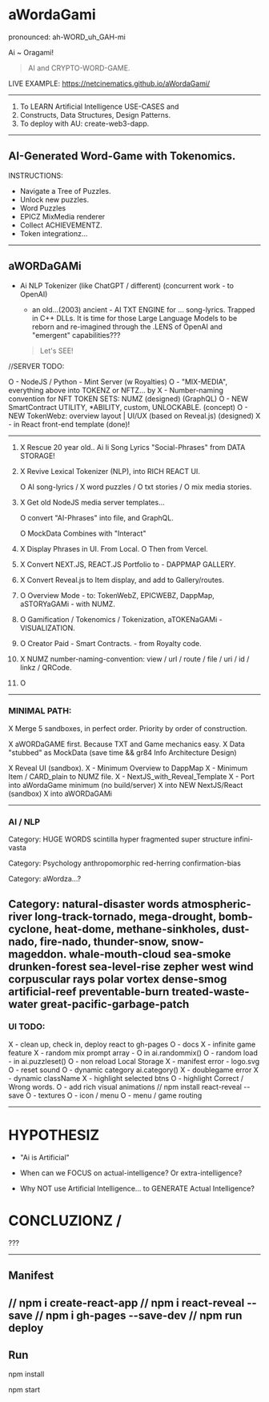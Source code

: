 # aWordaGami
pronounced: ah-WORD_uh_GAH-mi

Ai ~ Oragami!

> AI and CRYPTO-WORD-GAME.

LIVE EXAMPLE: https://netcinematics.github.io/aWordaGami/

---

1. To LEARN Artificial Intelligence USE-CASES and 
2. Constructs, Data Structures, Design Patterns.
3. To deploy with AU: create-web3-dapp.

---

## AI-Generated Word-Game with Tokenomics.

INSTRUCTIONS:
- Navigate a Tree of Puzzles.
- Unlock new puzzles.
- Word Puzzles
- EPICZ MixMedia renderer
- Collect ACHIEVEMENTZ.
- Token integrationz...

---

## aWORDaGAMi

- Ai NLP Tokenizer (like ChatGPT / different) (concurrent work - to OpenAI)
     - an old...(2003) ancient - AI TXT ENGINE for ... song-lyrics. Trapped in C++ DLLs.
     It is time for those Large Language Models to be reborn and re-imagined through the .LENS
     of OpenAI and "emergent" capabilities???

     > Let's SEE!


//SERVER TODO:

O - NodeJS / Python - Mint Server (w Royalties) 
O - "MIX-MEDIA", everything above into TOKENZ or NFTZ...  by
X - Number-naming convention for NFT TOKEN SETS: NUMZ (designed) (GraphQL)
O - NEW SmartContract UTILITY, *ABILITY, custom, UNLOCKABLE. (concept)
O - NEW TokenWebz: overview layout | UI/UX (based on Reveal.js)  (designed)
X - in React front-end template (done)!

---


1) X Rescue 20 year old.. Ai Ii Song Lyrics "Social-Phrases" from DATA STORAGE!

2) X Revive Lexical Tokenizer (NLP), into RICH REACT UI.

    O AI song-lyrics / X word puzzles / O txt stories / O mix media stories.

3) X Get old NodeJS media server templates...

    O convert "AI-Phrases" into file, and GraphQL. 
    
    O MockData Combines with "Interact"

4) X Display Phrases in UI. From Local. O Then from Vercel.

5) X Convert NEXT.JS, REACT.JS Portfolio to - DAPPMAP GALLERY.

6) X Convert Reveal.js to Item display, and add to Gallery/routes.

7) O Overview Mode - to: TokenWebZ, EPICWEBZ, DappMap, aSTORYaGAMi - with NUMZ.

8) O Gamification / Tokenomics / Tokenization, aTOKENaGAMi - VISUALIZATION.

9) O Creator Paid - Smart Contracts. - from Royalty code.

10) X NUMZ number-naming-convention: view / url / route / file / uri / id / linkz / QRCode.

11) O 


---

### MINIMAL PATH: 

X Merge 5 sandboxes, in perfect order. Priority by order of construction.

X aWORDaGAME first.  Because TXT and Game mechanics easy.
X Data "stubbed" as MockData (save time && gr84 Info Architecture Design)

X Reveal UI (sandbox).
  X - Minimum Overview to DappMap
  X - Minimum Item / CARD_plain to NUMZ file. 
  X - NextJS_with_Reveal_Template
  X - Port into aWordaGame minimum (no build/server)
X into NEW NextJS/React (sandbox)
X into aWORDaGAMi


---

### AI / NLP

Category: HUGE WORDS
scintilla 
hyper fragmented
super structure
infini-vasta

Category: Psychology
anthropomorphic
red-herring
confirmation-bias

Category: aWordza...?

Category: natural-disaster words
atmospheric-river
long-track-tornado,
mega-drought,
bomb-cyclone,
heat-dome,
methane-sinkholes,
dust-nado, fire-nado,
thunder-snow,
snow-mageddon.
whale-mouth-cloud
sea-smoke
drunken-forest
sea-level-rise
zepher west wind
corpuscular rays
polar vortex
dense-smog
artificial-reef
preventable-burn
treated-waste-water
great-pacific-garbage-patch
---

### UI TODO:

X - clean up, check in, deploy react to gh-pages
O - docs
X - infinite game feature
X - random mix prompt array - O in ai.randommix()
O - random load - in ai.puzzleset()
O - non reload Local Storage
X - manifest error - logo.svg
O - reset sound
O - dynamic category ai.category()
X - doublegame error
X - dynamic className
X - highlight selected btns
O - highlight Correct / Wrong words.
O - add rich visual animations // npm install react-reveal --save
O - textures
O - icon / menu
O - menu / game routing

---


# HYPOTHESIZ


- "Ai is Artificial"

- When can we FOCUS on actual-intelligence? Or extra-intelligence? 

- Why NOT use Artificial Intelligence... to GENERATE Actual Intelligence?


# CONCLUZIONZ / 

???

---

## Manifest 
// npm i create-react-app
// npm i react-reveal --save
// npm i gh-pages --save-dev
// npm run deploy
---

## Run

npm install

npm start
